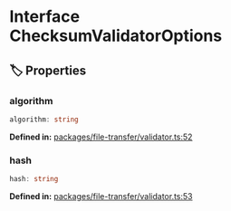 # Interface ChecksumValidatorOptions

## 🏷️ Properties

### algorithm

```ts
algorithm: string
```
<p style="font-size: 14px; color: var(--vp-c-text-2)">
<strong>Defined in:</strong> <a href="https://github.com/voxelum/minecraft-launcher-core-node/blob/master/packages/file-transfer/validator.ts#L52" target="_blank" rel="noreferrer">packages/file-transfer/validator.ts:52</a>
</p>


### hash

```ts
hash: string
```
<p style="font-size: 14px; color: var(--vp-c-text-2)">
<strong>Defined in:</strong> <a href="https://github.com/voxelum/minecraft-launcher-core-node/blob/master/packages/file-transfer/validator.ts#L53" target="_blank" rel="noreferrer">packages/file-transfer/validator.ts:53</a>
</p>


